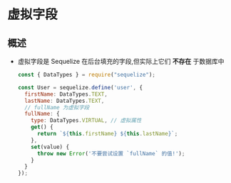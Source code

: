 # 虚拟字段

## 概述

+ 虚拟字段是 Sequelize 在后台填充的字段,但实际上它们 **不存在** 于数据库中

  ```js
  const { DataTypes } = require("sequelize");

  const User = sequelize.define('user', {
    firstName: DataTypes.TEXT,
    lastName: DataTypes.TEXT,
    // fullName 为虚拟字段
    fullName: {
      type: DataTypes.VIRTUAL, // 虚拟属性
      get() {
        return `${this.firstName} ${this.lastName}`;
      },
      set(value) {
        throw new Error('不要尝试设置 `fullName` 的值!');
      }
    }
  });
  ```
